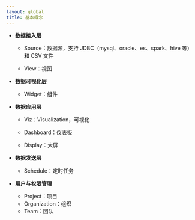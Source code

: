 ```yaml
---
layout: global
title: 基本概念
---
```


- **数据接入层**
  - Source：数据源，支持 JDBC（mysql、oracle、es、spark、hive 等）和 CSV 文件

  - View：视图


- **数据可视化层**

  - Widget：组件
- **数据应用层**
  - Viz：Visualization，可视化

  - Dashboard：仪表板

  - Display：大屏

- **数据发送层**

  - Schedule：定时任务
- **用户与权限管理**
  - Project：项目
  - Organization：组织
  - Team：团队
